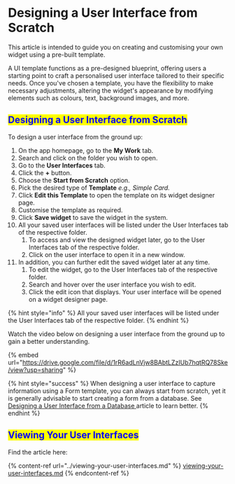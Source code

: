 # Designing a User Interface from Scratch

This article is intended to guide you on creating and customising your own widget using a pre-built template.

A UI template functions as a pre-designed blueprint, offering users a starting point to craft a personalised user interface tailored to their specific needs. Once you've chosen a template, you have the flexibility to make necessary adjustments, altering the widget's appearance by modifying elements such as colours, text, background images, and more.

## <mark style="color:blue;">Designing a User Interface from Scratch</mark>

To design a user interface from the ground up:

1. On the app homepage, go to the **My Work** tab.
2. Search and click on the folder you wish to open.
3. Go to the **User Interfaces** tab.
4. Click the **+** button.
5. Choose the **Start from Scratch** option.
6. Pick the desired type of **Template** _e.g., Simple Card._
7. Click **Edit this Template** to open the template on its widget designer page.
8. Customise the template as required.
9. Click **Save widget** to save the widget in the system.
10. All your saved user interfaces will be listed under the User Interfaces tab of the respective folder.
    1. To access and view the designed widget later, go to the User Interfaces tab of the respective folder.
    2. Click on the user interface to open it in a new window.
11. In addition, you can further edit the saved widget later at any time.
    1. To edit the widget, go to the User Interfaces tab of the respective folder.
    2. Search and hover over the user interface you wish to edit.
    3. Click the edit icon that displays. Your user interface will be opened on a widget designer page.



{% hint style="info" %}
All your saved user interfaces will be listed under the User Interfaces tab of the respective folder.
{% endhint %}

Watch the video below on designing a user interface from the ground up to gain a better understanding.

{% embed url="https://drive.google.com/file/d/1rR6adLnVjw8BAbtLZzIUb7hqtRQ78Ske/view?usp=sharing" %}



{% hint style="success" %}
When designing a user interface to capture information using a Form template, you can always start from scratch, yet it is generally advisable to start creating a form from a database. See [Designing a User Interface from a Database ](designing-a-user-interface-from-a-database.md)article to learn better.
{% endhint %}

## <mark style="color:blue;">Viewing Your User Interfaces</mark>

Find the article here:

{% content-ref url="../viewing-your-user-interfaces.md" %}
[viewing-your-user-interfaces.md](../viewing-your-user-interfaces.md)
{% endcontent-ref %}

